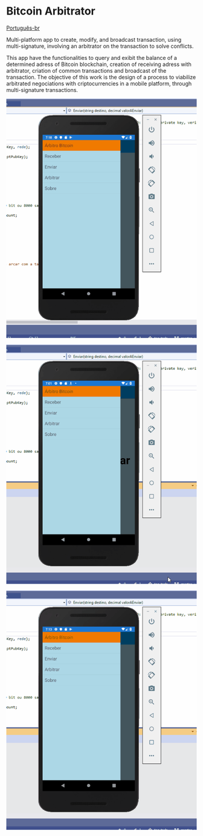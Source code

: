 # Bitcoin Arbitrator

[Português-br](../README.md)

Multi-platform app to create, modify, and broadcast transaction, using multi-signature, involving an arbitrator on the transaction to solve conflicts.

This app have the functionalities to query and exibit the balance of a determined adress of Bitcoin blockchain, creation of receiving adress 
with arbitrator, criation of common transactions and broadcast of the transaction.
The objective of this work is the  design of a process to viabilize arbitrated negociations with criptocurrencies in a mobile platform, through multi-signature transactions.

![enviar](images/enviar.gif)

![receber1.gif](images/receber1.gif)

![receber2.gif](images/receber2.gif)
